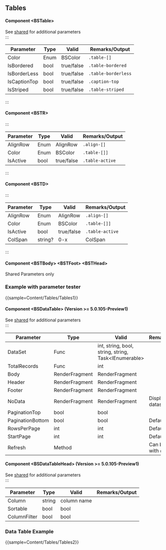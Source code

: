 ﻿## Tables
#### Component \<BSTable\>
See [shared](layout/shared) for additional parameters    
:::

| Parameter    | Type | Valid      | Remarks/Output      | 
|--------------|------|------------|---------------------|
| Color        | Enum | BSColor    | `.table-[]`         | {.table-striped .p-2}  
| IsBordered   | bool | true/false | `.table-bordered`   |
| IsBorderLess | bool | true/false | `.table-borderless` |
| IsCaptionTop | bool | true/false | `.caption-top`      |
| IsStriped    | bool | true/false | `.table-striped`    |

:::
#### Component \<BSTR\>
:::

| Parameter | Type | Valid      | Remarks/Output  | 
|-----------|------|------------|-----------------|
| AlignRow  | Enum | AlignRow   | `.align-[]`     | {.table-striped .p-2}  
| Color     | Enum | BSColor    | `.table-[]]`    |
| IsActive  | bool | true/false | `.table-active` |

:::
#### Component \<BSTD\>
:::

| Parameter | Type    | Valid      | Remarks/Output  | 
|-----------|---------|------------|-----------------|
| AlignRow  | Enum    | AlignRow   | `.align-[]`     | {.table-striped .p-2}  
| Color     | Enum    | BSColor    | `.table-[]]`    |
| IsActive  | bool    | true/false | `.table-active` |
| ColSpan   | string? | 0-x        | ColSpan         |

:::

#### Component \<BSTBody\> \<BSTFoot\> \<BSTHead\>
Shared Parameters only

### Example with parameter tester

{{sample=Content/Tables/Tables1}}

#### Component \<BSDataTable<TValue>\> (Version  >= 5.0.105-Preview1)
See [shared](layout/shared) for additional parameters    
:::

| Parameter        | Type                   | Valid                                                        | Remarks/Output                  | 
|------------------|------------------------|--------------------------------------------------------------|---------------------------------|
| DataSet          | Func                   | int, string, bool, string, string, Task<IEnumerable<TValue>> |                                 | {.table-striped .p-2}  
| TotalRecords     | Func                   | int                                                          |                                 |
| Body             | RenderFragment<TValue> | RenderFragment                                               |                                 |
| Header           | RenderFragment         | RenderFragment                                               |                                 |
| Footer           | RenderFragment         | RenderFragment                                               |                                 |
| NoData           | RenderFragment         | RenderFragment                                               | Displayed when dataset is empty |
| PaginationTop    | bool                   | bool                                                         |                                 |
| PaginationBottom | bool                   | bool                                                         | Default                         |
| RowsPerPage      | int                    | int                                                          | Default 20                      |
| StartPage        | int                    | int                                                          | Default 1                       |
| Refresh          | Method                 |                                                              | Can be invoked with @ref        |

#### Component \<BSDataTableHead\> (Version  >= 5.0.105-Preview1)
See [shared](layout/shared) for additional parameters    
:::

| Parameter    | Type   | Valid       | Remarks/Output | 
|--------------|--------|-------------|----------------|
| Column       | string | column name |                | {.table-striped .p-2} 
| Sortable     | bool   | bool        |                |
| ColumnFilter | bool   | bool        |                |

### Data Table Example

{{sample=Content/Tables/Tables2}}
